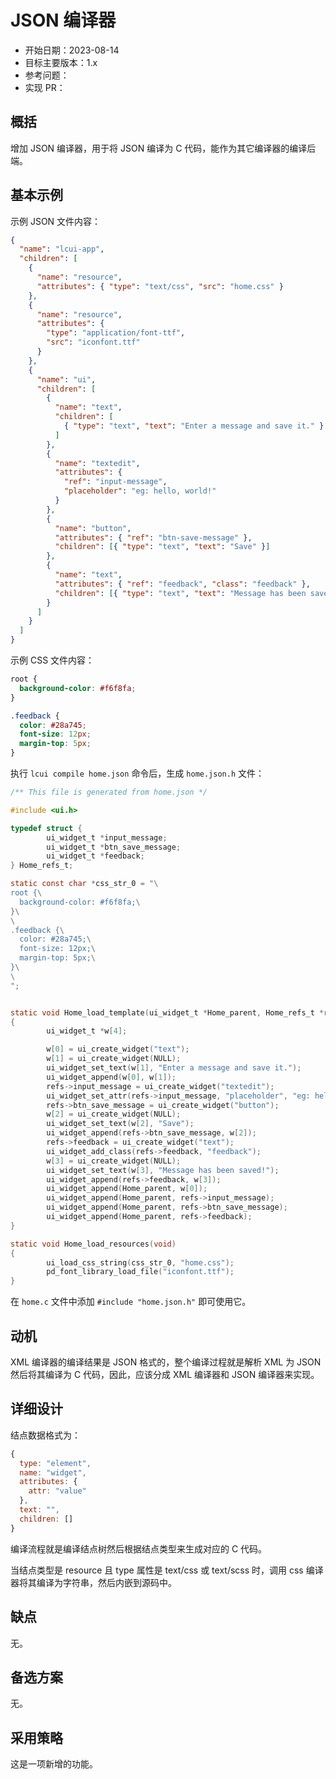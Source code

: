 # JSON 编译器

- 开始日期：2023-08-14
- 目标主要版本：1.x
- 参考问题：
- 实现 PR：

## 概括

增加 JSON 编译器，用于将 JSON 编译为 C 代码，能作为其它编译器的编译后端。

## 基本示例

示例 JSON 文件内容：

```json title=home.json
{
  "name": "lcui-app",
  "children": [
    {
      "name": "resource",
      "attributes": { "type": "text/css", "src": "home.css" }
    },
    {
      "name": "resource",
      "attributes": {
        "type": "application/font-ttf",
        "src": "iconfont.ttf"
      }
    },
    {
      "name": "ui",
      "children": [
        {
          "name": "text",
          "children": [
            { "type": "text", "text": "Enter a message and save it." }
          ]
        },
        {
          "name": "textedit",
          "attributes": {
            "ref": "input-message",
            "placeholder": "eg: hello, world!"
          }
        },
        {
          "name": "button",
          "attributes": { "ref": "btn-save-message" },
          "children": [{ "type": "text", "text": "Save" }]
        },
        {
          "name": "text",
          "attributes": { "ref": "feedback", "class": "feedback" },
          "children": [{ "type": "text", "text": "Message has been saved!" }]
        }
      ]
    }
  ]
}

```

示例 CSS 文件内容：

```css title=home.css
root {
  background-color: #f6f8fa;
}

.feedback {
  color: #28a745;
  font-size: 12px;
  margin-top: 5px;
}
```

执行 `lcui compile home.json` 命令后，生成 `home.json.h` 文件：

```c title=home.json.h
/** This file is generated from home.json */

#include <ui.h>

typedef struct {
        ui_widget_t *input_message;
        ui_widget_t *btn_save_message;
        ui_widget_t *feedback;
} Home_refs_t;

static const char *css_str_0 = "\
root {\
  background-color: #f6f8fa;\
}\
\
.feedback {\
  color: #28a745;\
  font-size: 12px;\
  margin-top: 5px;\
}\
\
";


static void Home_load_template(ui_widget_t *Home_parent, Home_refs_t *refs)
{
        ui_widget_t *w[4];

        w[0] = ui_create_widget("text");
        w[1] = ui_create_widget(NULL);
        ui_widget_set_text(w[1], "Enter a message and save it.");
        ui_widget_append(w[0], w[1]);
        refs->input_message = ui_create_widget("textedit");
        ui_widget_set_attr(refs->input_message, "placeholder", "eg: hello, world!");
        refs->btn_save_message = ui_create_widget("button");
        w[2] = ui_create_widget(NULL);
        ui_widget_set_text(w[2], "Save");
        ui_widget_append(refs->btn_save_message, w[2]);
        refs->feedback = ui_create_widget("text");
        ui_widget_add_class(refs->feedback, "feedback");
        w[3] = ui_create_widget(NULL);
        ui_widget_set_text(w[3], "Message has been saved!");
        ui_widget_append(refs->feedback, w[3]);
        ui_widget_append(Home_parent, w[0]);
        ui_widget_append(Home_parent, refs->input_message);
        ui_widget_append(Home_parent, refs->btn_save_message);
        ui_widget_append(Home_parent, refs->feedback);
}

static void Home_load_resources(void)
{
        ui_load_css_string(css_str_0, "home.css");
        pd_font_library_load_file("iconfont.ttf");
}

```

在 `home.c` 文件中添加 `#include "home.json.h"` 即可使用它。

## 动机

XML 编译器的编译结果是 JSON 格式的，整个编译过程就是解析 XML 为 JSON 然后将其编译为 C 代码，因此，应该分成 XML 编译器和 JSON 编译器来实现。

## 详细设计

结点数据格式为：

```js
{
  type: "element",
  name: "widget",
  attributes: {
    attr: "value"
  },
  text: "",
  children: []
}
```

编译流程就是编译结点树然后根据结点类型来生成对应的 C 代码。

当结点类型是 resource 且 type 属性是 text/css 或 text/scss 时，调用 css 编译器将其编译为字符串，然后内嵌到源码中。

## 缺点

无。

## 备选方案

无。

## 采用策略

这是一项新增的功能。
